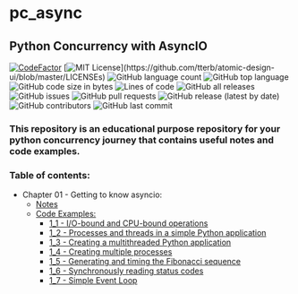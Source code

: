# pc_async
## Python Concurrency with AsyncIO


[![CodeFactor](https://www.codefactor.io/repository/github/everlookneversee/pc_async/badge)](https://www.codefactor.io/repository/github/everlookneversee/pc_async)
[![MIT License](https://img.shields.io/apm/l/atomic-design-ui.svg?)](https://github.com/tterb/atomic-design-ui/blob/master/LICENSEs)
![GitHub language count](https://img.shields.io/github/languages/count/EverLookNeverSee/pc_async)
![GitHub top language](https://img.shields.io/github/languages/top/EverLookNeverSee/pc_async)
![GitHub code size in bytes](https://img.shields.io/github/languages/code-size/EverLookNeverSee/pc_async)
![Lines of code](https://img.shields.io/tokei/lines/github/EverLookNeverSee/pc_async)
![GitHub all releases](https://img.shields.io/github/downloads/EverLookNeverSee/pc_async/total)
![GitHub issues](https://img.shields.io/github/issues-raw/EverLookNeverSee/pc_async)
![GitHub pull requests](https://img.shields.io/github/issues-pr-raw/EverLookNeverSee/pc_async)
![GitHub release (latest by date)](https://img.shields.io/github/v/release/EverLookNeverSee/pc_async)
![GitHub contributors](https://img.shields.io/github/contributors/EverLookNeverSee/pc_async)
![GitHub last commit](https://img.shields.io/github/last-commit/EverLookNeverSee/pc_async)


### This repository is an educational purpose repository for your python concurrency journey that contains useful notes and code examples.

### Table of contents:
* Chapter 01 - Getting to know asyncio:
  * [Notes](pc_async/chapter_01/README.md)
  * [Code Examples:](pc_async/chapter_01)
    * [1_1 - I/O-bound and CPU-bound operations](pc_async/chapter_01/1_1.py)
    * [1_2 - Processes and threads in a simple Python application](pc_async/chapter_01/1_2.py)
    * [1_3 - Creating a multithreaded Python application](pc_async/chapter_01/1_3.py)
    * [1_4 - Creating multiple processes](pc_async/chapter_01/1_4.py)
    * [1_5 - Generating and timing the Fibonacci sequence](pc_async/chapter_01/1_5.py)
    * [1_6 - Synchronously reading status codes](pc_async/chapter_01/1_6.py)
    * [1_7 - Simple Event Loop](pc_async/chapter_01/1_7.py)
